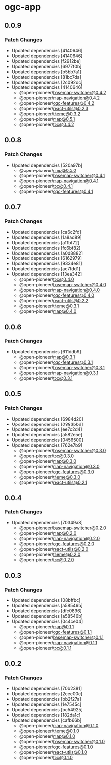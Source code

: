 # ogc-app

## 0.0.9

### Patch Changes

-   Updated dependencies [4140646]
-   Updated dependencies [4140646]
-   Updated dependencies [f2912be]
-   Updated dependencies [6977f0b]
-   Updated dependencies [b5bb7a1]
-   Updated dependencies [81bc7da]
-   Updated dependencies [2c092dc]
-   Updated dependencies [4140646]
    -   @open-pioneer/basemap-switcher@0.4.2
    -   @open-pioneer/map-navigation@0.4.2
    -   @open-pioneer/ogc-features@0.4.2
    -   @open-pioneer/react-utils@0.2.3
    -   @open-pioneer/theme@0.3.2
    -   @open-pioneer/map@0.5.1
    -   @open-pioneer/toc@0.4.2

## 0.0.8

### Patch Changes

-   Updated dependencies [520a97b]
    -   @open-pioneer/map@0.5.0
    -   @open-pioneer/basemap-switcher@0.4.1
    -   @open-pioneer/map-navigation@0.4.1
    -   @open-pioneer/toc@0.4.1
    -   @open-pioneer/ogc-features@0.4.1

## 0.0.7

### Patch Changes

-   Updated dependencies [ca6c2fd]
-   Updated dependencies [1a8ad89]
-   Updated dependencies [a11bf72]
-   Updated dependencies [fc6bf82]
-   Updated dependencies [a0d8882]
-   Updated dependencies [6162979]
-   Updated dependencies [9334e81]
-   Updated dependencies [ac7fdd1]
-   Updated dependencies [13ea342]
    -   @open-pioneer/toc@0.4.0
    -   @open-pioneer/basemap-switcher@0.4.0
    -   @open-pioneer/map-navigation@0.4.0
    -   @open-pioneer/ogc-features@0.4.0
    -   @open-pioneer/react-utils@0.2.2
    -   @open-pioneer/theme@0.3.1
    -   @open-pioneer/map@0.4.0

## 0.0.6

### Patch Changes

-   Updated dependencies [611ddb9]
    -   @open-pioneer/map@0.3.1
    -   @open-pioneer/ogc-features@0.3.1
    -   @open-pioneer/basemap-switcher@0.3.1
    -   @open-pioneer/map-navigation@0.3.1
    -   @open-pioneer/toc@0.3.1

## 0.0.5

### Patch Changes

-   Updated dependencies [6984d20]
-   Updated dependencies [0883bbd]
-   Updated dependencies [ee7c2d4]
-   Updated dependencies [a582e5e]
-   Updated dependencies [0456500]
-   Updated dependencies [762e7b9]
    -   @open-pioneer/basemap-switcher@0.3.0
    -   @open-pioneer/toc@0.3.0
    -   @open-pioneer/map@0.3.0
    -   @open-pioneer/map-navigation@0.3.0
    -   @open-pioneer/ogc-features@0.3.0
    -   @open-pioneer/theme@0.3.0
    -   @open-pioneer/react-utils@0.2.1

## 0.0.4

### Patch Changes

-   Updated dependencies [70349a8]
    -   @open-pioneer/basemap-switcher@0.2.0
    -   @open-pioneer/map@0.2.0
    -   @open-pioneer/map-navigation@0.2.0
    -   @open-pioneer/ogc-features@0.2.0
    -   @open-pioneer/react-utils@0.2.0
    -   @open-pioneer/theme@0.2.0
    -   @open-pioneer/toc@0.2.0

## 0.0.3

### Patch Changes

-   Updated dependencies [08bffbc]
-   Updated dependencies [a58546b]
-   Updated dependencies [dfc0896]
-   Updated dependencies [a58546b]
-   Updated dependencies [0c4ce04]
    -   @open-pioneer/map@0.1.1
    -   @open-pioneer/ogc-features@0.1.1
    -   @open-pioneer/basemap-switcher@0.1.1
    -   @open-pioneer/map-navigation@0.1.1
    -   @open-pioneer/toc@0.1.1

## 0.0.2

### Patch Changes

-   Updated dependencies [70b2381]
-   Updated dependencies [2cee00c]
-   Updated dependencies [bb2f27a]
-   Updated dependencies [1e7545c]
-   Updated dependencies [bc54925]
-   Updated dependencies [182da1c]
-   Updated dependencies [cafb66b]
    -   @open-pioneer/map-navigation@0.1.0
    -   @open-pioneer/theme@0.1.0
    -   @open-pioneer/map@0.1.0
    -   @open-pioneer/basemap-switcher@0.1.0
    -   @open-pioneer/ogc-features@0.1.0
    -   @open-pioneer/react-utils@0.1.0
    -   @open-pioneer/toc@0.1.0
